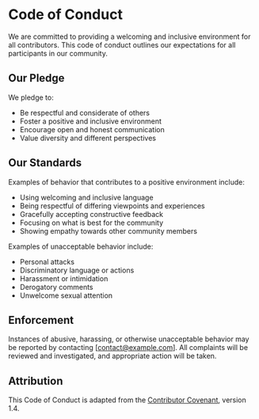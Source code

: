 # Code of Conduct

We are committed to providing a welcoming and inclusive environment for all contributors. This code of conduct outlines our expectations for all participants in our community.

## Our Pledge

We pledge to:

- Be respectful and considerate of others
- Foster a positive and inclusive environment
- Encourage open and honest communication
- Value diversity and different perspectives

## Our Standards

Examples of behavior that contributes to a positive environment include:

- Using welcoming and inclusive language
- Being respectful of differing viewpoints and experiences
- Gracefully accepting constructive feedback
- Focusing on what is best for the community
- Showing empathy towards other community members

Examples of unacceptable behavior include:

- Personal attacks
- Discriminatory language or actions
- Harassment or intimidation
- Derogatory comments
- Unwelcome sexual attention

## Enforcement

Instances of abusive, harassing, or otherwise unacceptable behavior may be reported by contacting [contact@example.com]. All complaints will be reviewed and investigated, and appropriate action will be taken.

## Attribution

This Code of Conduct is adapted from the [Contributor Covenant](https://www.contributor-covenant.org/), version 1.4.
